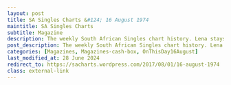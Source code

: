 ```yaml
---
layout: post
title: SA Singles Charts &#124; 16 August 1974
maintitle: SA Singles Charts
subtitle: Magazine
description: The weekly South African Singles chart history. Lena stays at number 3 with Ma! (He’s Making Eyes at Me)
post_description: The weekly South African Singles chart history. Lena stays at number 3 with Ma! (He’s Making Eyes at Me)
categories: [Magazines, Magazines-cash-box, OnThisDay16August]
last_modified_at: 28 June 2024
redirect_to: https://sacharts.wordpress.com/2017/08/01/16-august-1974
class: external-link
---
```


